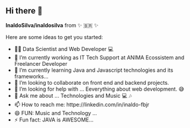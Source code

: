 ## Hi there 👋


**InaldoSilva/inaldosilva** from ✨ 🇧🇷 ✨ 

Here are some ideas to get you started:

- 👨‍🎓 Data Scientist and Web Developer 💻
- 🔭 I’m currently working as IT Tech Support at ANIMA Ecossistem and Freelancer Developer 
- 🌱 I’m currently learning Java and Javascript technologies and its frameworks...
- 👯 I’m looking to collaborate on front end and backend projects.
- 🤔 I’m looking for help with ... Eeverything about web development. 😅
- 💬 Ask me about ... Technologies and Music 💻 🎶
- 📫 How to reach me: httpe://linkedin.com/in/inaldo-fbjr 
- 😄 FUN: Music and Technology ...
- ⚡ Fun fact: JAVA is AWESOME...

